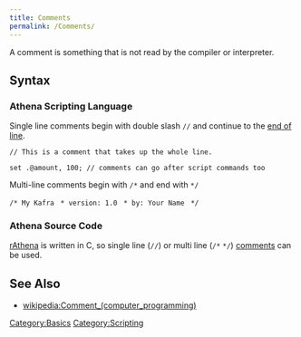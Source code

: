 ```yaml
---
title: Comments
permalink: /Comments/
---
```


A comment is something that is not read by the compiler or interpreter.

Syntax
------

### Athena Scripting Language

Single line comments begin with double slash `//` and continue to the [end of line](/wikipedia:Newline "wikilink").

`// This is a comment that takes up the whole line.`

`set .@amount, 100; // comments can go after script commands too`

Multi-line comments begin with `/*` and end with `*/`

`/* My Kafra`
` * version: 1.0`
` * by: Your Name`
` */`

### Athena Source Code

[rAthena](/rAthena "wikilink") is written in C, so single line (`//`) or multi line (`/*` `*/`) [comments](/wikipedia:Comment_(computer_programming)#C "wikilink") can be used.

See Also
--------

-   [wikipedia:Comment_(computer_programming)](/wikipedia:Comment_(computer_programming) "wikilink")

[Category:Basics](/Category:Basics "wikilink") [Category:Scripting](/Category:Scripting "wikilink")